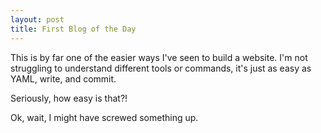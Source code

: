 ```yaml
---
layout: post
title: First Blog of the Day
---
```


This is by far one of the easier ways I've seen to build a website. I'm not struggling to understand different tools or commands, it's just
as easy as YAML, write, and commit. 

Seriously, how easy is that?!

Ok, wait, I might have screwed something up.
